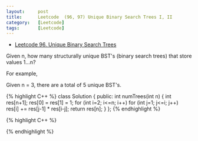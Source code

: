 ```yaml
---
layout:     post
title:      Leetcode  (96, 97) Unique Binary Search Trees I, II
category:   [Leetcode] 
tags:		[Leetcode]
---
```

* [Leetcode 96. Unique Binary Search Trees](https://leetcode.com/problems/unique-binary-search-trees/)

Given n, how many structurally unique BST's (binary search trees) that store values 1...n?

For example,

Given n = 3, there are a total of 5 unique BST's.

{% highlight C++ %}
class Solution {
public:
    int numTrees(int n) {
        int res[n+1];
        res[0] = res[1] = 1;
        for (int i=2; i<=n; i++)
            for (int j=1; j<=i; j++)
                res[i] += res[j-1] * res[i-j];
        return res[n];
    }
};
{% endhighlight %}



{% highlight C++ %}

{% endhighlight %}